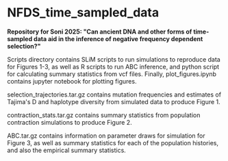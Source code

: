 # NFDS_time_sampled_data
<b>Repository for Soni 2025: "Can ancient DNA and other forms of time-sampled data aid in the inference of negative frequency dependent selection?"</b>


Scripts directory contains SLiM scripts to run simulations to reproduce data for Figures 1-3, as well as R scripts to run ABC inference, and python script for calculating summary statistics from vcf files. Finally, plot_figures.ipynb contains jupyter notebook for plotting figures.

selection_trajectories.tar.gz contains mutation frequencies and estimates of Tajima's D and haplotype diversity from simulated data to produce Figure 1.

contraction_stats.tar.gz contains summary statistics from population contraction simulations to produce Figure 2.

ABC.tar.gz contains information on parameter draws for simulation for Figure 3, as well as summary statistics for each of the population histories, and also the empirical summary statistics.
